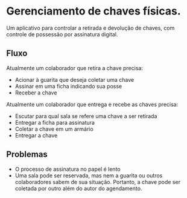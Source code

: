 # Gerenciamento de chaves físicas.

Um aplicativo para controlar a retirada e devolução de chaves, com controle de possessão por assinatura digital.

## Fluxo

Atualmente um colaborador que retira a chave precisa:
- Acionar à guarita que deseja coletar uma chave
- Assinar em uma ficha indicando sua posse
- Receber a chave 

Atualmente um colaborador que entrega e recebe as chaves precisa:
- Escutar para qual sala se refere uma chave a ser retirada
- Entregar a ficha para assinatura
- Coletar a chave em um armário
- Entregar a chave

## Problemas

- O processo de assinatura no papel é lento
- Uma sala pode ser reservada, mas nem a guarita ou outros colaboradores sabem de sua situação. Portanto, a chave pode ser coletada por outro além do autor do agendamento.